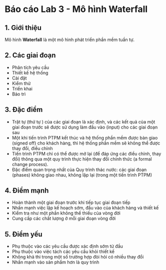 # Báo cáo Lab 3 - Mô hình Waterfall

## 1. Giới thiệu
Mô hình **Waterfall** là một mô hình phát triển phần mềm tuần tự.

## 2. Các giai đoạn
- Phân tích yêu cầu  
- Thiết kế hệ thống  
- Cài đặt  
- Kiểm thử  
- Triển khai  
- Bảo trì

## 3. Đặc điểm
- Trật tự (thứ tự ) của các giai đoạn là xác định, và các kết quả
của một giai đoạn trước sẽ được sử dụng làm đầu vào (input)
cho các giai đoạn sau
- Một khi tiến trình PTPM kết thúc và hệ thống phần mềm được
bàn giao (signed off) cho khách hàng, thì hệ thống phần mềm
sẽ không thể được thay đổi, điều chỉnh
- Tiến trình PTPM chỉ có thể được mở lại (để đáp ứng các điều
chỉnh, thay đổi) thông qua một quy trình thực hiện thay đổi chính
thức (a formal change process).
- Đặc điểm quan trọng nhất của Quy trình thác nước: các giai
đoạn (phases) không giao nhau, không lặp lại (trong một
tiến trình PTPM)

## 4. Điểm mạnh
- Hoàn thành một giai đoạn trước khi tiếp tục giai đoạn tiếp
- Nhấn mạnh việc lập kế hoạch sớm, đầu vào của khách hàng và thiết kế
- Kiểm tra như một phần không thể thiếu của vòng đời
- Cung cấp các chất lượng ở mỗi giai đoạn vòng đời

## 5. Điểm yếu
- Phụ thuộc vào các yêu cầu được xác định sớm từ đầu
- Phụ thuộc vào việc tách các yêu cầu khỏi thiết kế
- Không khả thi trong một số trường hợp đòi hỏi có nhiều thay đổi
- Nhấn mạnh vào sản phẩm hơn là quy trình
